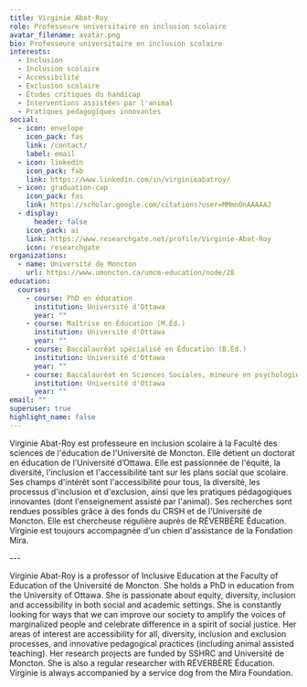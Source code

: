 ```yaml
---
title: Virginie Abat-Roy
role: Professeure universitaire en inclusion scolaire
avatar_filename: avatar.png
bio: Professeure universitaire en inclusion scolaire
interests:
  - Inclusion
  - Inclusion scolaire
  - Accessibilité
  - Exclusion scolaire
  - Études critiques du handicap
  - Interventions assistées par l'animal
  - Pratiques pédagogiques innovantes
social:
  - icon: envelope
    icon_pack: fas
    link: /contact/
    label: email
  - icon: linkedin
    icon_pack: fab
    link: https://www.linkedin.com/in/virginieabatroy/
  - icon: graduation-cap
    icon_pack: fas
    link: https://scholar.google.com/citations?user=MMmnOnAAAAAJ
  - display:
      header: false
    icon_pack: ai
    link: https://www.researchgate.net/profile/Virginie-Abat-Roy
    icon: researchgate
organizations:
  - name: Université de Moncton
    url: https://www.umoncton.ca/umcm-education/node/28
education:
  courses:
    - course: PhD en éducation
      institution: Université d'Ottawa
      year: ""
    - course: Maîtrise en Éducation (M.Éd.)
      institution: Université d'Ottawa
      year: ""
    - course: Baccalauréat spécialisé en Éducation (B.Éd.)
      institution: Université d'Ottawa
      year: ""
    - course: Baccalauréat en Sciences Sociales, mineure en psychologie (B.Sc.Soc.)
      institution: Université d'Ottawa
      year: ""
email: ""
superuser: true
highlight_name: false
---
```

Virginie Abat-Roy est professeure en inclusion scolaire à la Faculté des sciences de l'éducation de l'Université de Moncton. Elle détient un doctorat en éducation de l’Université d’Ottawa. Elle est passionnée de l'équité, la diversité, l'inclusion et l'accessibilité tant sur les plans social que scolaire. Ses champs d'intérêt sont l'accessibilité pour tous, la diversité, les processus d'inclusion et d'exclusion, ainsi que les pratiques pédagogiques innovantes (dont l'enseignement assisté par l'animal). Ses recherches sont rendues possibles grâce à des fonds du CRSH et de l’Université de Moncton. Elle est chercheuse régulière auprès de RÉVERBÈRE Éducation. Virginie est toujours accompagnée d'un chien d'assistance de la Fondation Mira. 

-﻿--

Virginie Abat-Roy is a professor of Inclusive Education at the Faculty of Education of the Université de Moncton. She holds a PhD in education from the University of Ottawa. She is passionate about equity, diversity, inclusion and accessibility in both social and academic settings. She is constantly looking for ways that we can improve our society to amplify the voices of marginalized people and celebrate difference in a spirit of social justice. Her areas of interest are accessibility for all, diversity, inclusion and exclusion processes, and innovative pedagogical practices (including animal assisted teaching). Her research projects are funded by SSHRC and Université de Moncton. She is also a regular researcher with RÉVERBÈRE Éducation. Virginie is always accompanied by a service dog from the Mira Foundation.